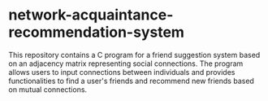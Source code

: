 # network-acquaintance-recommendation-system
This repository contains a C program for a friend suggestion system based on an adjacency matrix representing social connections. The program allows users to input connections between individuals and provides functionalities to find a user's friends and recommend new friends based on mutual connections.
